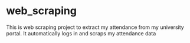 # web_scraping
This is web scraping project to extract my attendance from my university portal. It automatically logs in and scraps my attendance data
